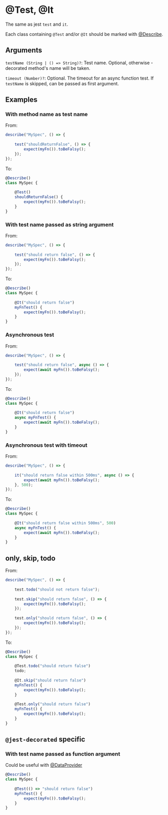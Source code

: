 # @Test, @It

The same as jest `test` and `it`.

Each class containing `@Test` and/or `@It` should be marked with [@Describe](https://github.com/vitalishapovalov/jest-decorated/blob/master/docs/Describe.md).

## Arguments

`testName (String | () => String)?`: Test name. Optional, otherwise - decorated method's name will be taken. 

`timeout (Number)?`: Optional. The timeout for an async function test. If `testName` is skipped, can be passed as first argument.

## Examples

### With method name as test name

From:

```typescript
describe("MySpec", () => {
    
    test("shouldReturnFalse", () => {
        expect(myFn()).toBeFalsy();
    });
});
```

To:

```typescript
@Describe()
class MySpec {
    
    @Test()
    shouldReturnFalse() {
        expect(myFn()).toBeFalsy();
    }
}
```

### With test name passed as string argument

From:

```typescript
describe("MySpec", () => {
    
    test("should return false", () => {
        expect(myFn()).toBeFalsy();
    });
});
```

To:

```typescript
@Describe()
class MySpec {
    
    @It("should return false")
    myFnTest() {
        expect(myFn()).toBeFalsy();
    }
}
```

### Asynchronous test

From:

```typescript
describe("MySpec", () => {
    
    test("should return false", async () => {
        expect(await myFn()).toBeFalsy();
    });
});
```

To:

```typescript
@Describe()
class MySpec {
    
    @It("should return false")
    async myFnTest() {
        expect(await myFn()).toBeFalsy();
    }
}
```

### Asynchronous test with timeout

From:

```typescript
describe("MySpec", () => {
    
    it("should return false within 500ms", async () => {
        expect(await myFn()).toBeFalsy();
    }, 500);
});
```

To:

```typescript
@Describe()
class MySpec {
   
    @It("should return false within 500ms", 500)
    async myFnTest() {
        expect(await myFn()).toBeFalsy();
    }
}
```

## only, skip, todo

From:

```typescript
describe("MySpec", () => {
    
    test.todo("should not return false");
    
    test.skip("should return false", () => {
        expect(myFn()).toBeFalsy();
    });
    
    test.only("should return false", () => {
        expect(myFn()).toBeFalsy();
    });
});
```

To:

```typescript
@Describe()
class MySpec {
    
    @Test.todo("should return false")
    todo;
    
    @It.skip("should return false")
    myFnTest() {
        expect(myFn()).toBeFalsy();
    }
    
    @Test.only("should return false")
    myFnTest() {
        expect(myFn()).toBeFalsy();
    }
}
```

## `@jest-decorated` specific

### With test name passed as function argument

Could be useful with [@DataProvider](https://github.com/vitalishapovalov/jest-decorated/blob/master/docs/DataProvider.md)

```typescript
@Describe()
class MySpec {
    
    @Test(() => "should return false")
    myFnTest() {
        expect(myFn()).toBeFalsy();
    }
}
```
